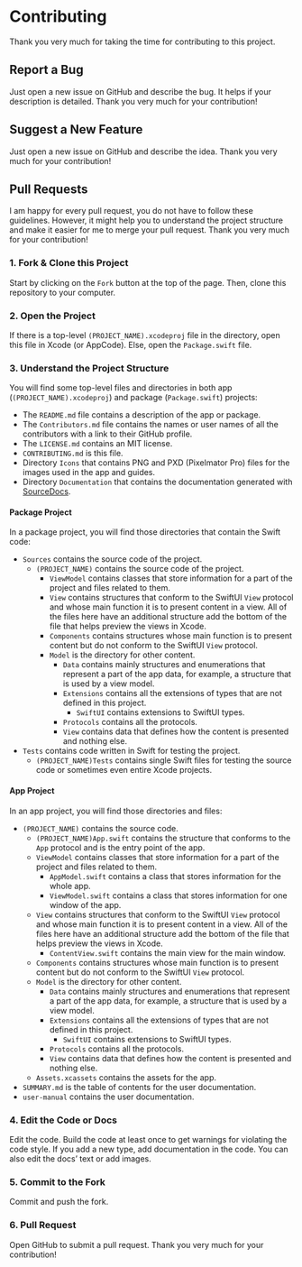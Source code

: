 # Contributing

Thank you very much for taking the time for contributing to this project. 

## Report a Bug
Just open a new issue on GitHub and describe the bug. It helps if your description is detailed. Thank you very much for your contribution!

## Suggest a New Feature
Just open a new issue on GitHub and describe the idea. Thank you very much for your contribution!

## Pull Requests
I am happy for every pull request, you do not have to follow these guidelines. However, it might help you to understand the project structure and make it easier for me to merge your pull request. Thank you very much for your contribution!

### 1. Fork & Clone this Project
Start by clicking on the `Fork` button at the top of the page. Then, clone this repository to your computer. 

### 2. Open the Project
If there is a top-level `(PROJECT_NAME).xcodeproj` file in the directory, open this file in Xcode (or AppCode). Else, open the `Package.swift` file.

### 3. Understand the Project Structure
You will find some top-level files and directories in both app (`(PROJECT_NAME).xcodeproj`) and package (`Package.swift`) projects:
- The `README.md` file contains a description of the app or package.
- The `Contributors.md` file contains the names or user names of all the contributors with a link to their GitHub profile.
- The `LICENSE.md` contains an MIT license.
- `CONTRIBUTING.md` is this file.
- Directory `Icons` that contains PNG and PXD (Pixelmator Pro) files for the images used in the app and guides.
- Directory `Documentation` that contains the documentation generated with [SourceDocs][1].

#### Package Project
In a package project, you will find those directories that contain the Swift code:
- `Sources` contains the source code of the project.
	- `(PROJECT_NAME)` contains the source code of the project.
		- `ViewModel` contains classes that store information for a part of the project and files related to them.
		- `View` contains structures that conform to the SwiftUI `View` protocol and whose main function it is to present content in a view. All of the files here have an additional structure add the bottom of the file that helps preview the views in Xcode.
		- `Components` contains structures whose main function is to present content but do not conform to the SwiftUI `View` protocol. 
		- `Model` is the directory for other content.
			- `Data` contains mainly structures and enumerations that represent a part of the app data, for example, a structure that is used by a view model.
			- `Extensions` contains all the extensions of types that are not defined in this project.
				- `SwiftUI` contains extensions to SwiftUI types.
			- `Protocols` contains all the protocols.
			- `View` contains data that defines how the content is presented and nothing else.
- `Tests` contains code written in Swift for testing the project.
	- `(PROJECT_NAME)Tests` contains single Swift files for testing the source code or sometimes even entire Xcode projects.

#### App Project
In an app project, you will find those directories and files:
- `(PROJECT_NAME)` contains the source code.
	- `(PROJECT_NAME)App.swift` contains the structure that conforms to the `App` protocol and is the entry point of the app.
	- `ViewModel` contains classes that store information for a part of the project and files related to them.
		- `AppModel.swift` contains a class that stores information for the whole app.
		- `ViewModel.swift` contains a class that stores information for one window of the app.
	- `View` contains structures that conform to the SwiftUI `View` protocol and whose main function it is to present content in a view. All of the files here have an additional structure add the bottom of the file that helps preview the views in Xcode.
		- `ContentView.swift` contains the main view for the main window.
	- `Components` contains structures whose main function is to present content but do not conform to the SwiftUI `View` protocol. 
	- `Model` is the directory for other content.
		- `Data` contains mainly structures and enumerations that represent a part of the app data, for example, a structure that is used by a view model.
		- `Extensions` contains all the extensions of types that are not defined in this project.
			- `SwiftUI` contains extensions to SwiftUI types.
		- `Protocols` contains all the protocols.
		- `View` contains data that defines how the content is presented and nothing else.
	- `Assets.xcassets` contains the assets for the app.
- `SUMMARY.md` is the table of contents for the user documentation.
- `user-manual` contains the user documentation.

### 4. Edit the Code or Docs
Edit the code. Build the code at least once to get warnings for violating the code style. If you add a new type, add documentation in the code.
You can also edit the docs’ text or add images. 

### 5. Commit to the Fork
Commit and push the fork.

### 6. Pull Request
Open GitHub to submit a pull request. Thank you very much for your contribution!

[1]:	https://github.com/SourceDocs/SourceDocs

